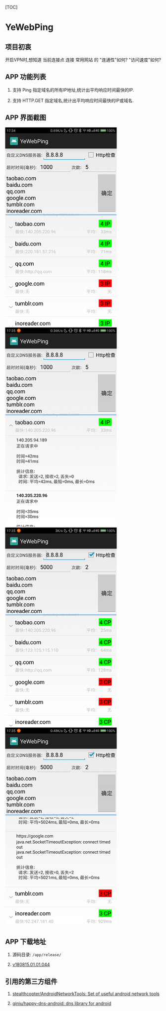 [TOC]

# YeWebPing

## 项目初衷

开启VPN时,想知道 当前连接点 连接 常用网站 的 "连通性"如何? "访问速度"如何?

## APP 功能列表

1. 支持 Ping 指定域名的所有IP地址,统计出平均响应时间最快的IP.

1. 支持 HTTP.GET 指定域名,统计出平均响应时间最快的IP或域名.

## APP 界面截图

![](Screenshots\1.png)
![](Screenshots\2.png)
![](Screenshots\3.png)
![](Screenshots\4.png)

## APP 下载地址

1. 源码目录: `/app/release/`

1. [v180815.01.01.044](/app/release/YeWebPing(cn.asiontang.webping)v180815.01.01.044%5BAsionTang(10f65e31)%5D.apk?raw=true)

## 引用的第三方组件

1. [stealthcopter/AndroidNetworkTools: Set of useful android network tools](https://github.com/stealthcopter/AndroidNetworkTools) 

1. [qiniu/happy-dns-android: dns library for android](https://github.com/qiniu/happy-dns-android) 

